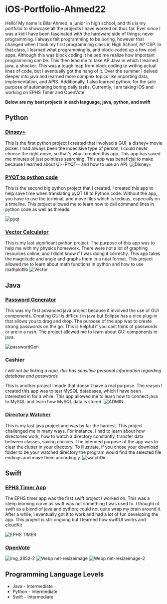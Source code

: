 # iOS-Portfolio-Ahmed22


Hello! My name is Bilal Ahmed, a junior in high school, and this is my portfolio to showcase all the projects I have worked on thus far. Ever since I was a kid I have been fascinated with the hardware side of things; never programming. I always felt programming to be boring, however that changed when I took my first programming class in High School, AP CSP. In that class, I learned what programming is, and block-coded up a few cool apps. Although this was block coding it helped me realize how important programming can be. This then lead me to take AP Java in which I learned java, a shocker. This was a tough leap from block coding to writing actual lines of code, but I eventually got the hang of it. Over the summer I delved deeper into java and learned more complex topics like importing data, implementation, and APIS. Additionally, I also learned python; for the sole purpose of automating boring daily tasks. Currently, I am taking IOS and working on EPHS Timer and OpenVote

**Below are my best projects in each language; java, python, and swift**


## Python
### [Dinsey+](https://github.com/BillA-Dev/Disney-)
This is the first python project I created that involved a GUI; a disney+ movie picker. I had always been the indecisive type of person; I could never choose the right move, so that's why I created this app. This app has saved me minutes of just pointless searching. This app was beneficial to make because I learned about UI--PYQT-- and how to use an API. 
![Disney+](https://user-images.githubusercontent.com/79151733/161858349-26002d6f-7a97-4ae9-8f58-a0f3a97c43a8.png)
### [PYQT to python code](https://github.com/BillA-Dev/PYQT_to_Python)
This is the second big python project that I created. I created this app to help save time when translating pyQT UI to Python code. Without the app, you have to use the terminal, and move files which is tedious, especially on a timeline. This project allowed me to learn how to call command lines in python code as well as threads.

![pyqt](https://user-images.githubusercontent.com/79151733/161858820-7c76994b-d38d-4ca8-b143-58048e826952.png)
### [Vector Calculator](https://github.com/BillA-Dev/VectorAddition/blob/main/main.py)
This is my last significant python project. The purpose of this app was to help me with my physics homework. There were not a lot of graphing resources online, and I didnt know if I was doing it correctly. This app takes the magnitude and angle and graphs them in a neat format. This project allowed me to learn about math functions in python and how to use mathplotlib
![Vector](https://user-images.githubusercontent.com/79151733/161859780-d06b9167-6c75-4234-946a-46664c4af375.png)

## Java
### [Password Generator](https://github.com/BillA-Dev/PasswordGenerator)
This was my first advanced java project because it involved the use of GUI components. Creating GUI is difficult in java but Eclipse has a nice plug-in that allows you to drag and drop. The purpose of the app was to create strong passwords on the go. This is helpful if you cant think of passwords or are in a rush. The project allowed me to learn about GUI components in java. 

![passwordGen](https://user-images.githubusercontent.com/79151733/161860099-e259cdda-467f-4f81-bd0f-6358381b9cf5.png)

### Cashier 
*I will not be linking a repo, this has sensitive personal information regarding database and passwords*

This is another project I made that doesn't have a real purpose. The reason I created this app was to test MySQL databases, which I have been interested in for a while. This app allowed me to learn how to connect java to MySQL and learn how MySQL data is stored.
![ADMIN](https://user-images.githubusercontent.com/79151733/161860091-61e14152-0d15-41b1-9dfa-4474125f2948.png)
### [Directory Watcher](https://github.com/BillA-Dev/DirectoryWatcher)
This is my last java project and was by far the hardest. This project challenged me in many ways. For instance, I had to learn about how directories work, how to watch a directory constantly, transfer data between classes, saving choices. The intended purpose of the app was to clear the clutter in your directory. To illustrate, if you chose your download folder to be your watched directory the program would find the selected file endings and move them accordingly. 
![watchDir](https://user-images.githubusercontent.com/79151733/161860107-616c25fa-264a-4916-af0c-d741e154674f.png)

## Swift
### [EPHS Timer App](https://github.com/BillA-Dev/EPHS)
The EPHS timer app was the first swift project I worked on. This was a steep learning curve as swift was not something I was used to. I thought of swift as a blend of java and python; could not quite wrap my brain around it. After a while, I eventually got it to work and had a lot of fun developing the app. This project is still ongoing but I learned how swiftUI works and cloudKit

![EPHS TIMER](https://user-images.githubusercontent.com/79151733/161882157-0c2bc839-ac36-4a2a-99b9-78ff1b5fcd82.png)

### [OpenVote](https://github.com/BillA-Dev/OpenVote)
![img_2852-2](https://user-images.githubusercontent.com/79151733/161882965-5c1bc5c2-3b63-4576-9f31-309000122cc8.png)
![Webp net-resizeimage](https://user-images.githubusercontent.com/79151733/161883082-920d7e97-4ae7-43a8-bf2b-54b66c583bdd.png)
![Webp net-resizeimage-2](https://user-images.githubusercontent.com/79151733/161883174-370a728d-edb3-47e8-a264-97abf891e7ab.png)


## Programming Language Levels
* Java - Intermediate
* Python - Intermediate
* Swift - Intermediate
